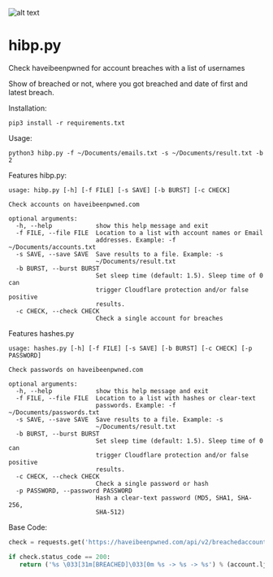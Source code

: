 ![alt text](https://leonvoerman.nl/wp-content/uploads/2019/04/hibp_erasmus.png)

# hibp.py
Check haveibeenpwned for account breaches with a list of usernames

Show of breached or not, where you got breached and date of first and latest breach.

Installation:
```Shell
pip3 install -r requirements.txt
```

Usage:
```Shell
python3 hibp.py -f ~/Documents/emails.txt -s ~/Documents/result.txt -b 2
```

Features hibp.py:
```Shell
usage: hibp.py [-h] [-f FILE] [-s SAVE] [-b BURST] [-c CHECK]

Check accounts on haveibeenpwned.com

optional arguments:
  -h, --help            show this help message and exit
  -f FILE, --file FILE  Location to a list with account names or Email
                        addresses. Example: -f ~/Documents/accounts.txt
  -s SAVE, --save SAVE  Save results to a file. Example: -s
                        ~/Documents/result.txt
  -b BURST, --burst BURST
                        Set sleep time (default: 1.5). Sleep time of 0 can
                        trigger Cloudflare protection and/or false positive
                        results.
  -c CHECK, --check CHECK
                        Check a single account for breaches
```

Features hashes.py
```Shell
usage: hashes.py [-h] [-f FILE] [-s SAVE] [-b BURST] [-c CHECK] [-p PASSWORD]

Check passwords on haveibeenpwned.com

optional arguments:
  -h, --help            show this help message and exit
  -f FILE, --file FILE  Location to a list with hashes or clear-text
                        passwords. Example: -f ~/Documents/passwords.txt
  -s SAVE, --save SAVE  Save results to a file. Example: -s
                        ~/Documents/result.txt
  -b BURST, --burst BURST
                        Set sleep time (default: 1.5). Sleep time of 0 can
                        trigger Cloudflare protection and/or false positive
                        results.
  -c CHECK, --check CHECK
                        Check a single password or hash
  -p PASSWORD, --password PASSWORD
                        Hash a clear-text password (MD5, SHA1, SHA-256,
                        SHA-512)
```


Base Code:
```Python
check = requests.get('https://haveibeenpwned.com/api/v2/breachedaccount/%s' % account)
```

```Python
if check.status_code == 200:
   return ('%s \033[31m[BREACHED]\033[0m %s -> %s -> %s') % (account.ljust(50), breachdate.rjust(15), latestbreach, breachedon)
```
